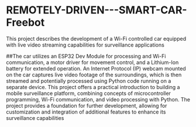 # REMOTELY-DRIVEN---SMART-CAR-Freebot
This project describes the development of a Wi-Fi controlled car equipped with live video streaming capabilities for surveillance applications
 
##The car utilizes an ESP32 Dev Module for processing and Wi-Fi communication, a motor driver for movement control, and a Lithium-Ion battery for extended operation. An Internet Protocol (IP) webcam mounted on the car captures live video footage of the surroundings, which is then streamed and potentially processed using Python code running on a separate device. This project offers a practical introduction to building a mobile surveillance platform, combining concepts of microcontroller programming, Wi-Fi communication, and video processing with Python. The project provides a foundation for further development, allowing for customization and integration of additional features to enhance its surveillance capabilities
